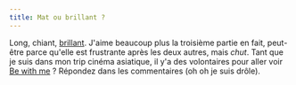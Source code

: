 ```yaml
---
title: Mat ou brillant ?
---
```


Long, chiant, [brillant](http://www.imdb.com/title/tt0459666/). J'aime
beaucoup plus la troisième partie en fait, peut-être parce qu'elle est
frustrante après les deux autres, mais _chut_. Tant que je suis dans mon trip
cinéma asiatique, il y'a des volontaires pour aller voir [Be with
me](http://www.imdb.com/title/tt0463903/) ? Répondez dans les commentaires (oh
oh je suis drôle).

